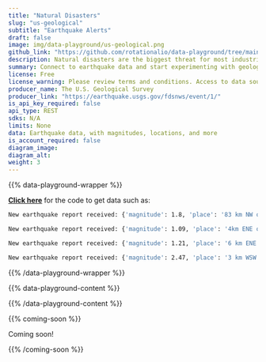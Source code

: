 ```yaml
---
title: "Natural Disasters"
slug: "us-geological"
subtitle: "Earthquake Alerts"
draft: false
image: img/data-playground/us-geological.png
github_link: "https://github.com/rotationalio/data-playground/tree/main/earthquakes"
description: Natural disasters are the biggest threat for most industries -- from shipping disruptions that impact the supply chain, to data center losses that cause catastrophic data loss. And unfortunately, due to climate change, natural disasters are on the rise. The U.S. Geological Survey provides the latest alerts as well as detailed information about earthquakes and their impacts. Use Ensign with this data source to generate a time-series dataset that you could to build ecological impact models or for strategic and/or disaster planning in your industry.
summary: Connect to earthquake data and start experimenting with geological models and apps.
license: Free
license_warning: Please review terms and conditions. Access to data sources can change.
producer_name: The U.S. Geological Survey
producer_link: "https://earthquake.usgs.gov/fdsnws/event/1/"
is_api_key_required: false
api_type: REST
sdks: N/A
limits: None
data: Earthquake data, with magnitudes, locations, and more
is_account_required: false
diagram_image:
diagram_alt:
weight: 3
---
```


{{% data-playground-wrapper %}}

**[Click here](https://github.com/rotationalio/data-playground/tree/main/earthquakes)** for the code to get data such as:
```bash
New earthquake report received: {'magnitude': 1.8, 'place': '83 km NW of Karluk, Alaska', 'time': 1688153699651, 'updated': 1688153851807, 'article_link': 'https://earthquake.usgs.gov/earthquakes/eventpage/ak0238bnsgtv', 'type': 'earthquake', 'rms': 0.49, 'gap': None}

New earthquake report received: {'magnitude': 1.09, 'place': '4km ENE of Home Gardens, CA', 'time': 1688153196420, 'updated': 1688153416447, 'article_link': 'https://earthquake.usgs.gov/earthquakes/eventpage/ci40500808', 'type': 'earthquake', 'rms': 0.3, 'gap': 74}

New earthquake report received: {'magnitude': 1.21, 'place': '6 km ENE of Drumright, Oklahoma', 'time': 1688152513740, 'updated': 1688152999250, 'article_link': 'https://earthquake.usgs.gov/earthquakes/eventpage/ok2023msir', 'type': 'quarry blast', 'rms': 0.35, 'gap': 132}

New earthquake report received: {'magnitude': 2.47, 'place': '3 km WSW of La Parguera, Puerto Rico', 'time': 1688151658770, 'updated': 1688152327360, 'article_link': 'https://earthquake.usgs.gov/earthquakes/eventpage/pr71415303', 'type': 'earthquake', 'rms': 0.09, 'gap': 237}
```

{{% /data-playground-wrapper %}}

{{% data-playground-content %}}

<!-- Add content for data playground here, including a table for data products if available -->

{{% /data-playground-content %}}

{{% coming-soon %}}

Coming soon!

{{% /coming-soon %}}
